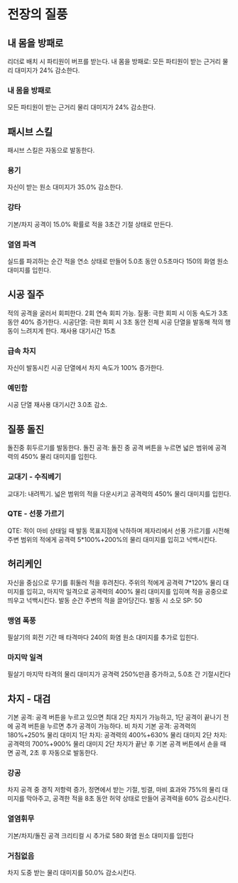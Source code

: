# 전장의 질풍

## 내 몸을 방패로

리더로 배치 시 파티원이 버프를 받는다.
내 몸을 방패로: 모든 파티원이 받는 근거리 물리 대미지가 24% 감소한다.

### 내 몸을 방패로

모든 파티원이 받는 근거리 물리 대미지가 24% 감소한다.

## 패시브 스킬

패시브 스킬은 자동으로 발동한다.

### 용기

자신이 받는 원소 대미지가 35.0% 감소한다.

### 강타

기본/차지 공격이 15.0% 확률로 적을 3초간 기절 상태로 만든다.

### 열염 파격

실드를 파괴하는 순간 적을 연소 상태로 만들어 5.0초 동안 0.5초마다 150의 화염 원소 대미지를 입힌다.

## 시공 질주

적의 공격을 굴러서 회피한다. 2회 연속 회피 가능.
질풍: 극한 회피 시 이동 속도가 3초 동안 40% 증가한다.
시공단열: 극한 회피 시 3초 동안 전체 시공 단열을 발동해 적의 행동이 느려지게 한다.
재사용 대기시간 15초

### 급속 차지

자신이 발동시킨 시공 단열에서 차지 속도가 100% 증가한다.

### 예민함

시공 단열 재사용 대기시간 3.0초 감소.

## 질풍 돌진

돌진중 휘두르기를 발동한다.
돌진 공격: 돌진 중 공격 버튼을 누르면 넓은 범위에 공격력의 450% 물리 대미지를 입힌다.

### 교대기 - 수직베기

교대기: 내려찍기.
넓은 범위의 적을 다운시키고 공격력의 450% 물리 대미지를 입힌다.

### QTE - 선풍 가르기

QTE: 적이 마비 상태일 때 발동
목표지점에 낙하하며 제자리에서 선풍 가르기를 시전해 주변 범위의 적에게 공격력 5\*100%+200%의 물리 대미지를 입히고 넉백시킨다.

## 허리케인

자신을 중심으로 무기를 휘둘러 적을 후려친다.
주위의 적에게 공격력 7\*120% 물리 대미지를 입히고, 마지막 일격으로 공격력의 400% 물리 대미지를 입히며 적을 공중으로 띄우고 넉백시킨다.
발동 순간 주변의 적을 끌어당긴다.
발동 시 소모 SP: 50

### 맹염 폭풍

필살기의 회전 기간 매 타격마다 240의 화염 원소 대미지를 추가로 입힌다.

### 마지막 일격

필살기 마지막 타격의 물리 대미지가 공격력 250%만큼 증가하고, 5.0초 간 기절시킨다

## 차지 - 대검

기본 공격: 공격 버튼을 누르고 있으면 최대 2단 차지가 가능하고, 1단 공격이 끝나기 전에 공격 버튼을 누르면 추가 공격이 가능하다.
비 차지 기본 공격: 공격력의 180%+250% 물리 대미지
1단 차지: 공격력의 400%+630% 물리 대미지
2단 차지: 공격력의 700%+900% 물리 대미지
2단 차지가 끝난 후 기본 공격 버튼에서 손을 때면 공격, 2초 후 자동으로 발동한다.

### 강공

차지 공격 중 경직 저항력 증가, 정면에서 받는 기절, 빙결, 마비 효과와 75%의 물리 대미지를 막아주고, 공격한 적을 8초 동안 허약 상태로 만들어 공격력을 60% 감소시킨다.

### 열염휘무

기본/차지/돌진 공격 크리티컬 시 추가로 580 화염 원소 대미지를 입힌다

### 거침없음

차지 도중 받는 물리 대미지를 50.0% 감소시킨다.

